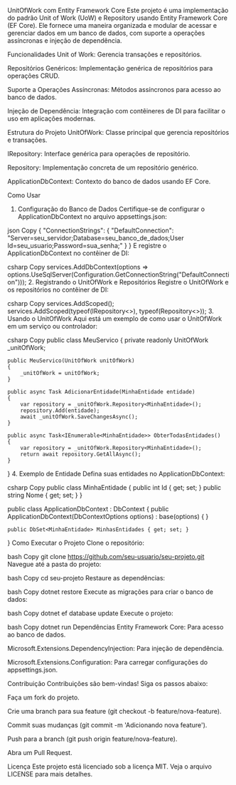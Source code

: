 UnitOfWork com Entity Framework Core
Este projeto é uma implementação do padrão Unit of Work (UoW) e Repository usando Entity Framework Core (EF Core). Ele fornece uma maneira organizada e modular de acessar e gerenciar dados em um banco de dados, com suporte a operações assíncronas e injeção de dependência.

Funcionalidades
Unit of Work: Gerencia transações e repositórios.

Repositórios Genéricos: Implementação genérica de repositórios para operações CRUD.

Suporte a Operações Assíncronas: Métodos assíncronos para acesso ao banco de dados.

Injeção de Dependência: Integração com contêineres de DI para facilitar o uso em aplicações modernas.

Estrutura do Projeto
UnitOfWork: Classe principal que gerencia repositórios e transações.

IRepository<T>: Interface genérica para operações de repositório.

Repository<T>: Implementação concreta de um repositório genérico.

ApplicationDbContext: Contexto do banco de dados usando EF Core.

Como Usar
1. Configuração do Banco de Dados
Certifique-se de configurar o ApplicationDbContext no arquivo appsettings.json:

json
Copy
{
  "ConnectionStrings": {
    "DefaultConnection": "Server=seu_servidor;Database=seu_banco_de_dados;User Id=seu_usuario;Password=sua_senha;"
  }
}
E registre o ApplicationDbContext no contêiner de DI:

csharp
Copy
services.AddDbContext<ApplicationDbContext>(options =>
    options.UseSqlServer(Configuration.GetConnectionString("DefaultConnection")));
2. Registrando o UnitOfWork e Repositórios
Registre o UnitOfWork e os repositórios no contêiner de DI:

csharp
Copy
services.AddScoped<UnitOfWork>();
services.AddScoped(typeof(IRepository<>), typeof(Repository<>));
3. Usando o UnitOfWork
Aqui está um exemplo de como usar o UnitOfWork em um serviço ou controlador:

csharp
Copy
public class MeuServico
{
    private readonly UnitOfWork _unitOfWork;

    public MeuServico(UnitOfWork unitOfWork)
    {
        _unitOfWork = unitOfWork;
    }

    public async Task AdicionarEntidade(MinhaEntidade entidade)
    {
        var repository = _unitOfWork.Repository<MinhaEntidade>();
        repository.Add(entidade);
        await _unitOfWork.SaveChangesAsync();
    }

    public async Task<IEnumerable<MinhaEntidade>> ObterTodasEntidades()
    {
        var repository = _unitOfWork.Repository<MinhaEntidade>();
        return await repository.GetAllAsync();
    }
}
4. Exemplo de Entidade
Defina suas entidades no ApplicationDbContext:

csharp
Copy
public class MinhaEntidade
{
    public int Id { get; set; }
    public string Nome { get; set; }
}

public class ApplicationDbContext : DbContext
{
    public ApplicationDbContext(DbContextOptions<ApplicationDbContext> options) : base(options)
    {
    }

    public DbSet<MinhaEntidade> MinhasEntidades { get; set; }
}
Como Executar o Projeto
Clone o repositório:

bash
Copy
git clone https://github.com/seu-usuario/seu-projeto.git
Navegue até a pasta do projeto:

bash
Copy
cd seu-projeto
Restaure as dependências:

bash
Copy
dotnet restore
Execute as migrações para criar o banco de dados:

bash
Copy
dotnet ef database update
Execute o projeto:

bash
Copy
dotnet run
Dependências
Entity Framework Core: Para acesso ao banco de dados.

Microsoft.Extensions.DependencyInjection: Para injeção de dependência.

Microsoft.Extensions.Configuration: Para carregar configurações do appsettings.json.

Contribuição
Contribuições são bem-vindas! Siga os passos abaixo:

Faça um fork do projeto.

Crie uma branch para sua feature (git checkout -b feature/nova-feature).

Commit suas mudanças (git commit -m 'Adicionando nova feature').

Push para a branch (git push origin feature/nova-feature).

Abra um Pull Request.

Licença
Este projeto está licenciado sob a licença MIT. Veja o arquivo LICENSE para mais detalhes.
